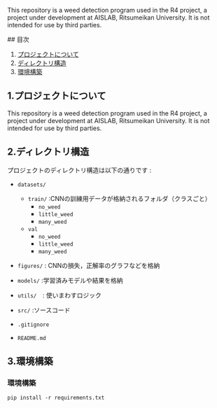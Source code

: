 This repository is a weed detection program used in the R4 project, a project under development at AISLAB, Ritsumeikan University.
It is not intended for use by third parties.

<div id="top"></div>
## 目次

1. [プロジェクトについて](#1プロジェクトについて)
2. [ディレクトリ構造](#2ディレクトリ構造)
3. [環境構築](#3環境構築)

## 1.プロジェクトについて
This repository is a weed detection program used in the R4 project, a project under development at AISLAB, Ritsumeikan University.
It is not intended for use by third parties.

## 2.ディレクトリ構造
プロジェクトのディレクトリ構造は以下の通りです
:

- `datasets/`
    - `train/` :CNNの訓練用データが格納されるフォルダ（クラスごと）
        - `no_weed`
        - `little_weed`
        - `many_weed`
    - `val`
        - `no_weed`
        - `little_weed`
        - `many_weed`

- `figures/` : CNNの損失，正解率のグラフなどを格納

- `models/` :学習済みモデルや結果を格納
- `utils/`　: 使いまわすロジック
- `src/` :ソースコード
- `.gitignore`
- `README.md` 



## 3.環境構築
### 環境構築

```
pip install -r requirements.txt
```